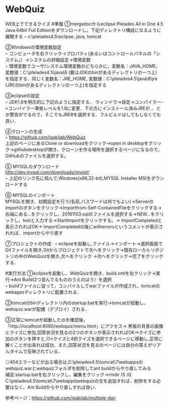 # WebQuiz
WEB上でできるクイズ
#準備
①mergedocからeclipse Pleiades All in One 4.5 Java 64bit Full Editionをダウンロードし，下記ディレクトリ構成になるように展開する
◦ c:\pleiades4.5\eclipse, java, tomcat                     

②Windowsの環境変数設定          
◦ コンピュータを右クリック->プロパティ(あるいはコントロールパネルの「システム」）->システムの詳細設定->環境変数　　　　　　  
◦ 環境変数でユーザ/システム環境変数のどちらかに，変数名：JAVA_HOME，変数値：C:\pleiades4.5\java\8 (要はJDKのbinがあるディレクトリの一つ上）を指定する．同じく変数名：JRE_HOME, 変数値：C:\pleiades4.5\java\8\jre (JREのbinがあるディレクトリの一つ上)を指定する      

③eclipseの設定       
◦ JDK1.8を明示的に下記のように指定する．
ウィンドウ->設定->コンパイラー->コンパイラー準拠レベルを1.8に変更．下の方にインストール済みJREが．．とか警告がでるので，そこでもJRE8を選択する．フルビルドはしてもしなくても良い．     

④クローンの生成       
◦ https://github.com/igakilab/WebQuiz  
上記のページにあるClone or downloadをクリック->open in desktopをクリック->githubdesktopが開き、クローンを作る場所を選択するページになるので、GitHubのファイルを選択する。    

⑤ MYSQLのダウンロード   
http://dev.mysql.com/downloads/mysql/  
◦ 上記のリンク先に飛んで,Windows(x86,32-bit),MYSQL Installer MSIをダウンロードする   

⑥ MYSQLのインポート   
MYSQLを開き、初期設定を行う(名前,パスワードは何でもよい)->Serverのimportのボタンをクリック->Importfrom-Self-ContainedFileをクリックする->右端にある...をクリックし、20161103.sqlのファイルを選択する->NEW...をクリックし、testと入力する->StartImportをクリックする。-> ImportCompletedと表示されればOK-> ImportCompletedの後にwitherrorsというコメントが表示されれば、importからやり直す    

⑦プロジェクトの作成  
◦ eclipseを起動し,ファイル->インポート->選択画面でGitファイルを開き,Gitからプロジェクトで次へをクリック->既存ローカルリポジトリの中のWebQuizを開き,次へをクリック
->次へをクリック->完了をクリックする．

#実行方法
①eclipseを起動し、WebQuizを開き、build.xmlを右クリック->実行->Ant Build(2つ並んでるもののうえのほう）を選択   
◦ buildファイルに従って，コンパイルしてwarファイルが作成され，tomcatのwebappsディレクトリに配置される．   

②tomcatのbinディレクトリ内のstartup.batを実行->tomcatが起動し，webquiz.warが配備（デプロイ）される．   

③正常にtomcatが起動したのを確認後，「http://localhost:8080/webquiz/menu.html」にアクセス->
黒板の背景の画像とクイズに参加,回答状況を見るの2つのボタンが表示されればOK->クイズに参加のボタンを押すと,○×クイズと4択クイズを選択できるページに移動し,正常に解くことが出来れば成功．また,回答状況を見るのページには自分の答えがリアルタイムで反映されている．

◎404エラーなどが出る場合は,C:\pleiades4.5\tomcat\7\webappsのwebquiz.warとwebquizフォルダを削除してant buildからやり直してみる   
補足:startup.batを右クリックし、編集をクリック→rmdir /S /Q C:\pleiades4.5\tomcat\7\webapps\webquizの文を追加すれば、削除をする必要はなく、Ant Buildからやり直しすれば良い．

参考ページ：https://github.com/igakilab/multiple-dwr
